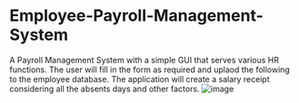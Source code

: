 # Employee-Payroll-Management-System
A Payroll Management System with a simple GUI that serves various HR functions. The user will fill in the form as required and uplaod the following to the employee database. The application will create a salary receipt considering all the absents days and other factors. 
![image](https://user-images.githubusercontent.com/91160690/210161214-617ed5b1-7bdb-422e-a872-80fac3d94981.png)
